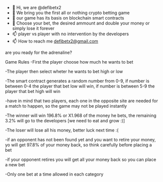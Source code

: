 - 👋 Hi, we are @defibetx2
- 👀 We bring you the first all or nothing crypto betting game
- 🌱 our game has its basis on blockchain smart contracts
- 👀 Choose your bet, the desired ammount and double your money or simply lose it forever
- 📫 player vs player with no intervention by the developers
- 📫 How to reach me defibetx2@gmail.com

are you ready for the adrenaline?

Game Rules
-First the player choose how much he wants to bet

-The player then select wheter he wants to bet high or low

-The smart contract generates a random number from 0-9, if number is between 0-4 the player that bet low will win, if number is between 5-9 the player that bet high will win

-have in mind that two players, each one in the opposite site are needed for a match to happen, so the game may not be played instantly

-The winner will win 196.8% or X1.968 of the money he bets, the remaining 3.2% will go to the developers  [we need to eat and grow :)]

-The loser will lose all his money, better luck next time :(

-if an opponent has not been found yet and you want to retire your money, yo will get 97.8% of your money back, so think carefully before placing a bet

-if your opponent retires you will get all your money back so you can place a new bet

-Only one bet at a time allowed in each category

<!---
defibetx2/defibetx2 is a ✨ special ✨ repository because its `README.md` (this file) appears on your GitHub profile.
You can click the Preview link to take a look at your changes.
--->
